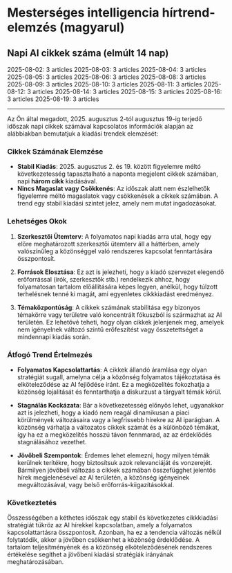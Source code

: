 # Mesterséges intelligencia hírtrend-elemzés (magyarul)

## Napi AI cikkek száma (elmúlt 14 nap)

2025-08-02: 3 articles
2025-08-03: 3 articles
2025-08-04: 3 articles
2025-08-05: 3 articles
2025-08-06: 3 articles
2025-08-08: 3 articles
2025-08-09: 3 articles
2025-08-10: 3 articles
2025-08-11: 3 articles
2025-08-12: 3 articles
2025-08-14: 3 articles
2025-08-15: 3 articles
2025-08-16: 3 articles
2025-08-19: 3 articles

---

Az Ön által megadott, 2025. augusztus 2-tól augusztus 19-ig terjedő időszak napi cikkek számával kapcsolatos információk alapján az alábbiakban bemutatjuk a kiadási trendek elemzését:

### Cikkek Számának Elemzése

- **Stabil Kiadás**: 2025. augusztus 2. és 19. között figyelemre méltó következetesség tapasztalható a naponta megjelent cikkek számában, napi **három cikk** kiadásával.
- **Nincs Magaslat vagy Csökkenés**: Az időszak alatt nem észlelhetők figyelemre méltó magaslatok vagy csökkenések a cikkek számában. A trend egy stabil kiadási szintet jelez, amely nem mutat ingadozásokat.

### Lehetséges Okok

1. **Szerkesztői Ütemterv**: A folyamatos napi kiadás arra utal, hogy egy előre meghatározott szerkesztői ütemterv áll a háttérben, amely valószínűleg a közönséggel való rendszeres kapcsolat fenntartására összpontosít.
   
2. **Források Elosztása**: Ez azt is jelezheti, hogy a kiadó szervezet elegendő erőforrással (írók, szerkesztők stb.) rendelkezik ahhoz, hogy folyamatosan tartalom előállítására képes legyen, anélkül, hogy túlzott terhelésnek tenné ki magát, ami egyenletes cikkkiadást eredményez.

3. **Témaközpontúság**: A cikkek számának stabilitása egy bizonyos témakörre vagy területre való koncentrált fókuszból is származhat az AI területén. Ez lehetővé teheti, hogy olyan cikkek jelenjenek meg, amelyek nem igényelnek változó szintű erőfeszítést vagy összetettséget a mindennapi kiadás során.

### Átfogó Trend Értelmezés

- **Folyamatos Kapcsolattartás**: A cikkek állandó áramlása egy olyan stratégiát sugall, amelyna célja a közönség folyamatos tájékoztatása és elköteleződése az AI fejlődése iránt. Ez a megközelítés fokozhatja a közönség lojalitását és fenntarthatja a diskurzust a tárgyalt témák körül.

- **Stagnálás Kockázata**: Bár a következetesség előnyös lehet, ugyanakkor azt is jelezheti, hogy a kiadó nem reagál dinamikusan a piaci körülmények változásaira vagy a legfrissebb hírekre az AI iparágban. A közönség várhatja a változatos cikkek számát és a különböző témákat, így ha ez a megközelítés hosszú távon fennmarad, az az érdeklődés stagnálásához vezethet.

- **Jövőbeli Szempontok**: Érdemes lehet elemezni, hogy milyen témák kerülnek terítékre, hogy biztosítsuk azok relevanciáját és vonzerejét. Bármilyen jövőbeli változás a cikkek számában összefügghet jelentős hírek megjelenésével az AI területén, a közönség igényeinek megváltozásával, vagy belső erőforrás-kiigazításokkal.

### Következtetés

Összességében a kéthetes időszak egy stabil és következetes cikkkiadási stratégiát tükröz az AI hírekkel kapcsolatban, amely a folyamatos kapcsolattartásra összpontosít. Azonban, ha ez a tendencia változás nélkül folytatódik, akkor a jövőben csökkenhet a közönség érdeklődése. A tartalom teljesítményének és a közönség elköteleződésének rendszeres értékelése segíthet a jövőbeni kiadási stratégiák irányának meghatározásában.
